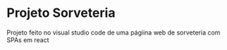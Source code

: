 # Projeto Sorveteria
 Projeto feito no visual studio code de uma págiina web de sorveteria com SPAs em react
